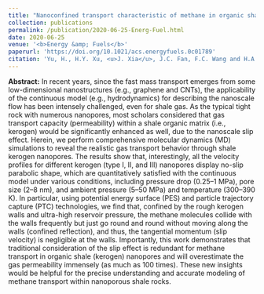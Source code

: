 ```yaml
---
title: "Nanoconfined transport characteristic of methane in organic shale nanopores: the applicability of the continuous model"
collection: publications
permalink: /publication/2020-06-25-Energ-Fuel.html
date: 2020-06-25
venue: '<b>Energy &amp; Fuels</b>'
paperurl: 'https://doi.org/10.1021/acs.energyfuels.0c01789'
citation: 'Yu, H., H.Y. Xu, <u>J. Xia</u>, J.C. Fan, F.C. Wang and H.A. Wu*, Nanoconfined transport characteristic of methane in organic shale nanopores: the applicability of the continuous model. <i>Energy &amp; Fuels</i>, 2020, 34(8): 9552–9562.'
---
```


**Abstract:** In recent years, since the fast mass transport emerges from some low-dimensional nanostructures (e.g., graphene and CNTs), the applicability of the continuous model (e.g., hydrodynamics) for describing the nanoscale flow has been intensely challenged, even for shale gas. As the typical tight rock with numerous nanopores, most scholars considered that gas transport capacity (permeability) within a shale organic matrix (i.e., kerogen) would be significantly enhanced as well, due to the nanoscale slip effect. Herein, we perform comprehensive molecular dynamics (MD) simulations to reveal the realistic gas transport behavior through shale kerogen nanopores. The results show that, interestingly, all the velocity profiles for different kerogen (type I, II, and III) nanopores display no-slip parabolic shape, which are quantitatively satisfied with the continuous model under various conditions, including pressure drop (0.25–1 MPa), pore size (2–8 nm), and ambient pressure (5–50 MPa) and temperature (300–390 K). In particular, using potential energy surface (PES) and particle trajectory capture (PTC) technologies, we find that, confined by the rough kerogen walls and ultra-high reservoir pressure, the methane molecules collide with the walls frequently but just go round and round without moving along the walls (confined reflection), and thus, the tangential momentum (slip velocity) is negligible at the walls. Importantly, this work demonstrates that traditional consideration of the slip effect is redundant for methane transport in organic shale (kerogen) nanopores and will overestimate the gas permeability immensely (as much as 100 times). These new insights would be helpful for the precise understanding and accurate modeling of methane transport within nanoporous shale rocks.
